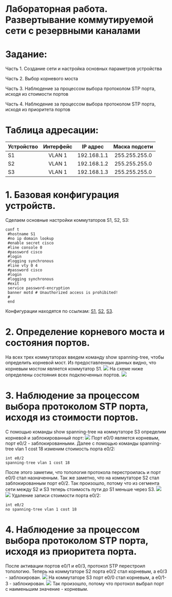 # Лабораторная работа. Развертывание коммутируемой сети с резервными каналами
# Задание:
 Часть 1. Создание сети и настройка основных параметров устройства

 Часть 2. Выбор корневого моста

 Часть 3. Наблюдение за процессом выбора протоколом STP порта, исходя из стоимости портов

 Часть 4. Наблюдение за процессом выбора протоколом STP порта, исходя из приоритета портов
 
 # Таблица адресации:
| Устройство | Интерфейс  |   IP адрес   | Маска подсети |
| :----------|:----------:| :-----------:|:-------------:|
| S1         | VLAN 1   | 192.168.1.1  | 255.255.255.0   |
| S2         | VLAN 1   | 192.168.1.2  | 255.255.255.0   |
| S3         | VLAN 1   | 192.168.1.3  | 255.255.255.0   | 


# 1. Базовая конфигурация устройств.
Сделаем основные настройки коммутаторов S1, S2, S3:
```
conf t
 #hostname S1
 #no ip domain lookup
 #enable secret cisco
 #line console 0
 #password cisco
 #login
 #logging synchronous 
 #line vty 0 4
 #password cisco
 #login
 #logging synchronous 
 #exit
 service password-encryption 
 banner motd # Unauthorized access is prohibited!
 #
 end
 ```
Конфигурации находятся по ссылкам: [S1](https://github.com/Certus25/otus_network_engineer/blob/11e33e371afc65a65f7784a17a9fb60e750a14ca/lab2/config%20S1), [S2](https://github.com/Certus25/otus_network_engineer/blob/11e33e371afc65a65f7784a17a9fb60e750a14ca/lab2/config%20S2), [S3](https://github.com/Certus25/otus_network_engineer/blob/11e33e371afc65a65f7784a17a9fb60e750a14ca/lab2/config%20S3).

# 2. Определение корневого моста и состояния портов.
На всех трех коммутаторах введем команду show spanning-tree, чтобы определить корневой мост. Из предоставленных данных видно, что корневым мостом является коммутатор S1.
![](https://github.com/Certus25/otus_network_engineer/blob/525781df770198916408c6a3cb856fe006f3b689/shema.png)
На схеме ниже определены состояния всех подключенных портов.
![](https://github.com/Certus25/otus_network_engineer/blob/525781df770198916408c6a3cb856fe006f3b689/shema1.png)

# 3. Наблюдение за процессом выбора протоколом STP порта, исходя из стоимости портов.
С помощью команды show spanning-tree на коммутаторе S3 определим корневой и заблокированный порт:
![](https://github.com/Certus25/otus_network_engineer/blob/b117a2354a661f15118701b787cc53fbfe93a17a/S3%20spanning-tree.png)
Порт e0/0 является корневым, порт  e0/2 - заблокированными. Далее с помощью команды spanning-tree vlan 1 cost 18 изменим стоимость порта e0/2:
```
int e0/2
spanning-tree vlan 1 cost 18
```
После этого заметим, что топология протокола перестроилась и порт e0/0 стал назначенным. Так же заметно, что на коммутаторе S2 стал заблокированным порт e0/2. Так произошло, потому что из сегмента сети между S2 и S3 теперь стоимость пути до S1 меньше через S3.
![](https://github.com/Certus25/otus_network_engineer/blob/469bc01612084ee89de2ca7c61383d29afbee97b/S2-spanning-tree%2018.png)
![](https://github.com/Certus25/otus_network_engineer/blob/469bc01612084ee89de2ca7c61383d29afbee97b/S3%20spanning-tree%2018.png)
Удаление записи стоимости порта e0/2:
```
int e0/2
no spanning-tree vlan 1 cost 18
```

# 4. Наблюдение за процессом выбора протоколом STP порта, исходя из приоритета порта.
После активации портов e0/1 и e0/3, протокол STP перестроил топологию. Теперь на коммутаторе S2 порта e0/2 стал корневым, а e0/3 - заблокирован.
![](https://github.com/Certus25/otus_network_engineer/blob/b117a2354a661f15118701b787cc53fbfe93a17a/S2-spanning-tree%200-3.png)
На коммутаторе S3 порт e0/0 стал корневым, а e0/1-3 - заблокирован.
![](https://github.com/Certus25/otus_network_engineer/blob/b117a2354a661f15118701b787cc53fbfe93a17a/S3%20spanning-tree%200-3.png)
Так произошло, потому что протокол выбрал порт с наименьшим значение - корневым.


